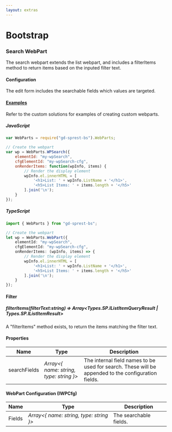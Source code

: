 ```yaml
---
layout: extras
---
```

# Bootstrap

### Search WebPart
The search webpart extends the list webpart, and includes a filterItems method to return items based on the inputed filter text.

#### Configuration
The edit form includes the searchable fields which values are targeted.

#### [Examples](/examples/solutions)
Refer to the custom solutions for examples of creating custom webparts.

##### JavaScript
```js
var WebParts = require("gd-sprest-bs").WebParts;

// Create the webpart
var wp = WebParts.WPSearch({
    elementId: "my-wpSearch",
    cfgElementId: "my-wpSearch-cfg",
    onRenderItems: function(wpInfo, items) {
        // Render the display element
        wpInfo.el.innerHTML = [
            '<h1>List: ' + wpInfo.ListName + '</h1>',
            '<h5>List Items: ' + items.length + '</h5>'
        ].join('\n');
    }
});
```

##### TypeScript
```ts
import { WebParts } from "gd-sprest-bs";

// Create the webpart
let wp = WebParts.WebPart({
    elementId: "my-wpSearch",
    cfgElementId: "my-wpSearch-cfg",
    onRenderItems: (wpInfo, items) => {
        // Render the display element
        wpInfo.el.innerHTML = [
            '<h1>List: ' + wpInfo.ListName + '</h1>',
            '<h5>List Items: ' + items.length + '</h5>'
        ].join('\n');
    }
});
```

#### Filter
##### filterItems(filterText:string) => Array&lt;Types.SP.IListItemQueryResult | Types.SP.IListItemResult&gt;

A "filterItems" method exists, to return the items matching the filter text.

#### Properties

| Name | Type | Description |
| --- | --- | --- |
| searchFields | _Array&lt;{ name: string, type: string }&gt;_ | The internal field names to be used for search. These will be appended to the configuration fields. |

#### WebPart Configuration (IWPCfg)

| Name | Type | Description |
| --- | --- | --- |
| Fields | _Array&lt;{ name: string, type: string }&gt;_ | The searchable fields. |